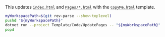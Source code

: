 This updates [`index.html`](../../../index.html) and
[`Pages/*.html`](../../../Pages) with the
[`CopyMe.html`](../../CopyMe.html) template.

```Bash
myWorkspacePath=$(git rev-parse --show-toplevel)
pushd "${myWorkspacePath}"
dotnet run --project Template/Code/UpdatePages -- "${myWorkspacePath}"
popd
```
